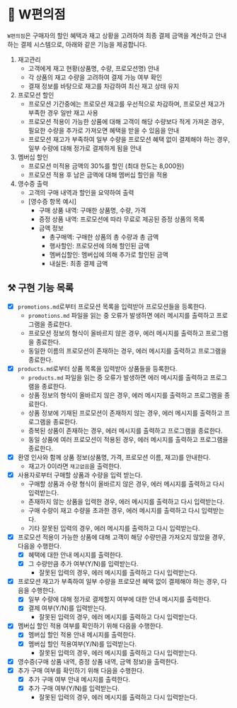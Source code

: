 # :convenience_store: W편의점
`W편의점`은 구매자의 할인 혜택과 재고 상황을 고려하여 최종 결제 금액을 계산하고 안내하는 결제 시스템으로, 아래와 같은 기능을 제공합니다.

1. 재고관리
   - 고객에게 재고 현황(상품명, 수량, 프로모션명) 안내
   - 각 상품의 재고 수량을 고려하여 결제 가능 여부 확인
   - 결재 정보를 바탕으로 재고를 차감하여 최신 재고 상태 유지
2. 프로모션 할인
   - 프로모션 기간중에는 프로모션 재고를 우선적으로 차감하며, 프로모션 재고가 부족한 경우 일반 재고 사용
   - 프로모션 적용이 가능한 상품에 대해 고객이 해당 수량보다 적게 가져온 경우, 필요한 수량을 추가로 가져오면 혜택을 받을 수 있음을 안내
   - 프로모션 재고가 부족하여 일부 수량을 프로모션 혜택 없이 결제해야 하는 경우, 일부 수량에 대해 정가로 결제하게 됨을 안내
3. 멤버십 할인
    - 프로모션 미적용 금액의 30%를 할인 (최대 한도는 8,000원)
    - 프로모션 적용 후 남은 금액에 대해 멤버십 할인을 적용
4. 영수증 출력
    - 고객의 구매 내역과 할인을 요약하여 출력
    - [영수증 항목 예시]
      - 구매 상품 내역: 구매한 상품명, 수량, 가격
      - 증정 상품 내역: 프로모션에 따라 무료로 제공된 증정 상품의 목록
      - 금액 정보 
        - 총구매액: 구매한 상품의 총 수량과 총 금액
        - 행사할인: 프로모션에 의해 할인된 금액
        - 멤버십할인: 멤버십에 의해 추가로 할인된 금액
        - 내실돈: 최종 결제 금액


## :hammer_and_pick: 구현 기능 목록
- [X] `promotions.md`로부터 프로모션 목록을 입력받아 프로모션들을 등록한다.
    - `promotions.md` 파일을 읽는 중 오류가 발생하면 에러 메시지를 출력하고 프로그램을 종료한다.
    - 프로모션 정보의 형식이 올바르지 않은 경우, 에러 메시지를 출력하고 프로그램을 종료한다.
    - 동일한 이름의 프로모션이 존재하는 경우, 에러 메시지를 출력하고 프로그램을 종료한다.
- [X] `products.md`로부터 상품 목록을 입력받아 상품들을 등록한다.
    - `products.md` 파일을 읽는 중 오류가 발생하면 에러 메시지를 출력하고 프로그램을 종료한다.
    - 상품 정보의 형식이 올바르지 않은 경우, 에러 메시지를 출력하고 프로그램을 종료한다.
    - 상품 정보에 기재된 프로모션이 존재하지 않는 경우, 에러 메시지를 출력하고 프로그램을 종료한다.
    - 증복된 상품이 존재하는 경우, 에러 메시지를 출력하고 프로그램을 종료한다.
    - 동일 상품에 여러 프로모션이 적용된 경우, 에러 메시지를 출력하고 프로그램을 종료한다.
- [X] 환영 인사와 함께 상품 정보(상품명, 가격, 프로모션 이름, 재고)를 안내한다.
    - 재고가 0이라면 `재고없음`을 출력한다.
- [X] 사용자로부터 구매할 상품과 수량을 입력 받는다.
    - 구매할 상품과 수량 형식이 올바르지 않은 경우, 에러 메시지를 출력하고 다시 입력받는다.
    - 존재하지 않는 상품을 입력한 경우, 에러 메시지를 출력하고 다시 입력받는다.
    - 구매 수량이 재고 수량을 초과한 경우, 에러 메시지를 출력하고 다시 입력받는다.
    - 기타 잘못된 입력의 경우, 에러 메시지를 출력하고 다시 입력받는다.
- [X] 프로모션 적용이 가능한 상품에 대해 고객이 해당 수량만큼 가져오지 않았을 경우, 다음을 수행한다. 
    - [X] 혜택에 대한 안내 메시지를 출력한다.
    - [X] 그 수량만큼 추가 여부(Y/N)를 입력받는다.
      - 잘못된 입력의 경우, 에러 메시지를 출력하고 다시 입력받는다.
- [X] 프로모션 재고가 부족하여 일부 수량을 프로모션 혜택 없이 결제해야 하는 경우, 다음을 수행한다.
    - [X] 일부 수량에 대해 정가로 결제할지 여부에 대한 안내 메시지를 출력한다.
    - [X] 결제 여부(Y/N)를 입력받는다.
        - 잘못된 입력의 경우, 에러 메시지를 출력하고 다시 입력받는다.
- [X] 멤버십 할인 적용 여부를 확인하기 위해 다음을 수행한다.
    - [X] 멤버십 할인 적용 안내 메시지를 출력한다.
    - [X] 멤버십 할인 적용여부(Y/N)를 입력받는다.
        - 잘못된 입력의 경우, 에러 메시지를 출력하고 다시 입력받는다.
- [X] 영수증(구매 상품 내역, 증정 상품 내역, 금액 정보)을 출력한다.
- [X] 추가 구매 여부를 확인하기 위해 다음을 수행한다.
    - [X] 추가 구매 여부 안내 메시지를 출력한다.
    - [X] 추가 구매 여부(Y/N)를 입력받는다.
        - 잘못된 입력의 경우, 에러 메시지를 출력하고 다시 입력받는다.
